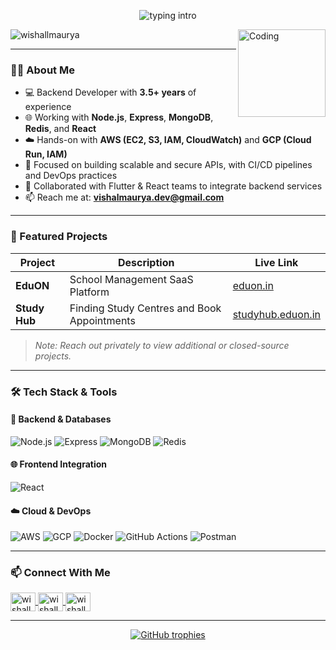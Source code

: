 <p align="center">
<img src="https://readme-typing-svg.herokuapp.com?color=08CE90&center=true&vCenter=true&lines=Hey+there%2C+I+am+Vishal+Kr.+Maurya" alt="typing intro" />
</p>

<img align="right" alt="Coding" width="140" src="https://i.imgur.com/udflTOY.png" />

<p align="left">
  <img src="https://komarev.com/ghpvc/?username=wishallmaurya&label=Profile%20views&color=0e75b6&style=flat" alt="wishallmaurya" />
</p>

---

### 👨‍💻 About Me
- 💻 Backend Developer with **3.5+ years** of experience
- 🌐 Working with **Node.js**, **Express**, **MongoDB**, **Redis**, and **React**
- ☁️ Hands-on with **AWS (EC2, S3, IAM, CloudWatch)** and **GCP (Cloud Run, IAM)**
- 🔐 Focused on building scalable and secure APIs, with CI/CD pipelines and DevOps practices
- 🤝 Collaborated with Flutter & React teams to integrate backend services
- 📫 Reach me at: **vishalmaurya.dev@gmail.com**

---

### 🚀 Featured Projects
| Project | Description | Live Link |
|--------|-------------|-----------|
| **EduON** | School Management SaaS Platform | [eduon.in](https://eduon.in) |
| **Study Hub** | Finding Study Centres and Book Appointments | [studyhub.eduon.in](https://studyhub.eduon.in) |

> *Note: Reach out privately to view additional or closed-source projects.*

---

### 🛠️ Tech Stack & Tools

#### 🚀 Backend & Databases
![Node.js](https://img.shields.io/badge/Node.js-339933?logo=nodedotjs&logoColor=white&style=flat)
![Express](https://img.shields.io/badge/Express.js-black?logo=express&logoColor=white&style=flat)
![MongoDB](https://img.shields.io/badge/MongoDB-4EA94B?logo=mongodb&logoColor=white&style=flat)
![Redis](https://img.shields.io/badge/Redis-DC382D?logo=redis&logoColor=white&style=flat)

#### 🌐 Frontend Integration
![React](https://img.shields.io/badge/React-20232A?logo=react&logoColor=61DAFB&style=flat)

#### ☁️ Cloud & DevOps
![AWS](https://img.shields.io/badge/AWS-232F3E?logo=amazonaws&logoColor=white&style=flat)
![GCP](https://img.shields.io/badge/GCP-4285F4?logo=googlecloud&logoColor=white&style=flat)
![Docker](https://img.shields.io/badge/Docker-2496ED?logo=docker&logoColor=white&style=flat)
![GitHub Actions](https://img.shields.io/badge/GitHub%20Actions-2088FF?logo=githubactions&logoColor=white&style=flat)
![Postman](https://img.shields.io/badge/Postman-FF6C37?logo=postman&logoColor=white&style=flat)

---

### 📫 Connect With Me

<p align="left">
  <a href="https://twitter.com/wishallmaurya" target="blank">
    <img align="center" src="https://raw.githubusercontent.com/rahuldkjain/github-profile-readme-generator/master/src/images/icons/Social/twitter.svg" alt="wishallmaurya" height="30" width="40" />
  </a>
  <a href="https://linkedin.com/in/wishallmaurya" target="blank">
    <img align="center" src="https://raw.githubusercontent.com/rahuldkjain/github-profile-readme-generator/master/src/images/icons/Social/linked-in-alt.svg" alt="wishallmaurya" height="30" width="40" />
  </a>
  <a href="https://www.leetcode.com/wishallmaurya" target="blank">
    <img align="center" src="https://raw.githubusercontent.com/rahuldkjain/github-profile-readme-generator/master/src/images/icons/Social/leet-code.svg" alt="wishallmaurya" height="30" width="40" />
  </a>
</p>

---

<p align="center">
  <a href="https://github.com/ryo-ma/github-profile-trophy">
    <img src="https://github-profile-trophy.vercel.app/?username=wishallmaurya&theme=darkhub&row=1" alt="GitHub trophies" />
  </a>
</p>
